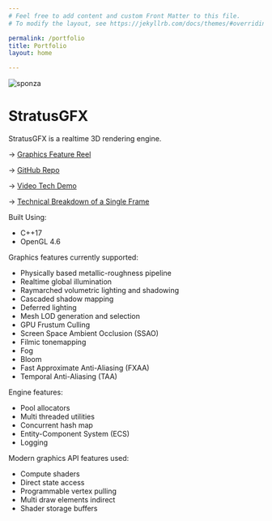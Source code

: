 ```yaml
---
# Feel free to add content and custom Front Matter to this file.
# To modify the layout, see https://jekyllrb.com/docs/themes/#overriding-theme-defaults

permalink: /portfolio
title: Portfolio
layout: home

---
```


![sponza](/assets/portfolio/Sponza2022_gi_2.png)

# StratusGFX

StratusGFX is a realtime 3D rendering engine.

-> [Graphics Feature Reel](/rendering/stratusgfx/feature_reel)

-> [GitHub Repo](https://github.com/KTStephano/StratusGFX)

-> [Video Tech Demo](https://www.youtube.com/watch?v=s5aIsgzwNPE)

-> [Technical Breakdown of a Single Frame](/rendering/stratusgfx/frame_analysis_v0_10)

Built Using:
* C++17
* OpenGL 4.6

Graphics features currently supported:
* Physically based metallic-roughness pipeline
* Realtime global illumination
* Raymarched volumetric lighting and shadowing
* Cascaded shadow mapping
* Deferred lighting
* Mesh LOD generation and selection
* GPU Frustum Culling
* Screen Space Ambient Occlusion (SSAO)
* Filmic tonemapping
* Fog
* Bloom
* Fast Approximate Anti-Aliasing (FXAA)
* Temporal Anti-Aliasing (TAA)

Engine features:
* Pool allocators
* Multi threaded utilities
* Concurrent hash map
* Entity-Component System (ECS)
* Logging

Modern graphics API features used:
* Compute shaders
* Direct state access
* Programmable vertex pulling
* Multi draw elements indirect
* Shader storage buffers